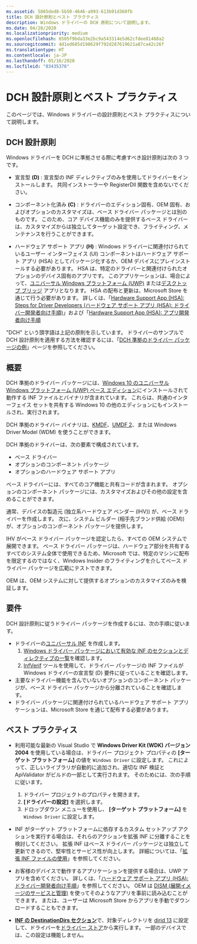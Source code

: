 ```yaml
---
ms.assetid: 5865ded8-5b50-4646-a993-613b91d360fb
title: DCH 設計原則とベスト プラクティス
description: Windows ドライバーの DCH 原則について説明します。
ms.date: 04/28/2020
ms.localizationpriority: medium
ms.openlocfilehash: 6505f9bda33e2bc9a543314e5d62cfdee81468a2
ms.sourcegitcommit: 4d1ed685d198629f792d287619621a87ca42c26f
ms.translationtype: HT
ms.contentlocale: ja-JP
ms.lasthandoff: 05/16/2020
ms.locfileid: "83435376"
---
```

# <a name="dch-design-principles-and-best-practices"></a>DCH 設計原則とベスト プラクティス

このページでは、Windows ドライバーの設計原則とベスト プラクティスについて説明します。

## <a name="dch-design-principles"></a>DCH 設計原則

Windows ドライバーを DCH に準拠させる際に考慮すべき設計原則は次の 3 つです。

- 宣言型 **(D)** : 宣言型の INF ディレクティブのみを使用してドライバーをインストールします。 共同インストーラーや RegisterDll 関数を含めないでください。

- コンポーネント化済み **(C)** : ドライバーのエディション固有、OEM 固有、およびオプションのカスタマイズは、ベース ドライバー パッケージとは別のものです。 このため、コア デバイス機能のみを提供するベース ドライバーは、カスタマイズからは独立してターゲット設定でき、フライティング、メンテナンスを行うことができます。

- ハードウェア サポート アプリ **(H)** : Windows ドライバーに関連付けられているユーザー インターフェイス (UI) コンポーネントはハードウェア サポート アプリ (HSA) としてパッケージ化するか、OEM デバイスにプレインストールする必要があります。 HSA は、特定のドライバーと関連付けられたオプションのデバイス固有のアプリです。 このアプリケーションは、場合によって、[ユニバーサル Windows プラットフォーム (UWP)](https://docs.microsoft.com/windows/uwp/get-started/universal-application-platform-guide) または[デスクトップ ブリッジ](https://docs.microsoft.com/windows/uwp/porting/desktop-to-uwp-root) アプリとなります。 HSA の配布と更新は、Microsoft Store を通じて行う必要があります。 詳しくは、「[Hardware Support App (HSA): Steps for Driver Developers (ハードウェア サポート アプリ (HSA): ドライバー開発者向け手順)](https://docs.microsoft.com/windows-hardware/drivers/devapps/hardware-support-app--hsa--steps-for-driver-developers)」および「[Hardware Support App (HSA): アプリ開発者向け手順](https://docs.microsoft.com/windows-hardware/drivers/devapps/hardware-support-app--hsa--steps-for-app-developers)

"DCH" という頭字語は上記の原則を示しています。 ドライバーのサンプルで DCH 設計原則を適用する方法を確認するには、「[DCH 準拠のドライバー パッケージの例](dch-example.md)」ページを参照してください。

## <a name="overview"></a>概要 

DCH 準拠のドライバー パッケージには、[Windows 10 のユニバーサル Windows プラットフォーム (UWP) ベース エディション](target-platforms.md)にインストールされて動作する INF ファイルとバイナリが含まれています。 これらは、共通のインターフェイス セットを共有する Windows 10 の他のエディションにもインストールされ、実行されます。

DCH 準拠のドライバー バイナリは、[KMDF](https://docs.microsoft.com/windows-hardware/drivers/wdf/index)、[UMDF 2](https://docs.microsoft.com/windows-hardware/drivers/wdf/getting-started-with-umdf-version-2)、または Windows Driver Model (WDM) を使うことができます。

DCH 準拠のドライバーは、次の要素で構成されています。

- ベース ドライバー
- オプションのコンポーネント パッケージ
- オプションのハードウェア サポート アプリ

ベース ドライバーには、すべてのコア機能と共有コードが含まれます。 オプションのコンポーネント パッケージには、カスタマイズおよびその他の設定を含めることができます。

通常、デバイスの製造元 (独立系ハードウェア ベンダー (IHV)) が、ベース ドライバーを作成します。 次に、システム ビルダー (相手先ブランド供給 (OEM)) が、オプションのコンポーネント パッケージを提供します。

IHV がベース ドライバー パッケージを認定したら、すべての OEM システムで展開できます。 ベース ドライバー パッケージは、ハードウェア部分を共有するすべてのシステム全体で使用できるため、Microsoft では、特定のマシンに配布を限定するのではなく、Windows Insider のフライティングを介してベース ドライバー パッケージを広範にテストできます。

OEM は、OEM システムに対して提供するオプションのカスタマイズのみを検証します。  

## <a name="requirements"></a>要件

DCH 設計原則に従うドライバー パッケージを作成するには、次の手順に従います。

*  ドライバーの[ユニバーサル INF](../install/using-a-universal-inf-file.md) を作成します。
    1.  [Windows ドライバー パッケージにおいて有効な INF のセクションとディレクティブの一覧](../install/using-a-universal-inf-file.md#which-inf-sections-are-invalid-in-a-universal-inf-file)を確認します。
    2.  [InfVerif](../devtest/infverif.md) ツールを使用して、ドライバー パッケージの INF ファイルが Windows ドライバーの宣言型 (D) 要件に従っていることを確認します。
*  主要なドライバー機能を含んでいないオプションのコンポーネント パッケージが、ベース ドライバー パッケージから分離されていることを確認します。    
*  ドライバー パッケージに関連付けられているハードウェア サポート アプリケーションは、Microsoft Store を通じて配布する必要があります。

## <a name="best-practices"></a>ベスト プラクティス

*  利用可能な最新の Visual Studio で **Windows Driver Kit (WDK) バージョン 2004** を使用している場合は、ドライバー プロジェクト プロパティの **[ターゲット プラットフォーム]** の値を `Windows Driver` に設定します。  これによって、正しいライブラリが自動的に追加され、適切な INF 検証と ApiValidator がビルドの一部として実行されます。  そのためには、次の手順に従います。

    1. ドライバー プロジェクトのプロパティを開きます。
    2. **[ドライバーの設定]** を選択します。
    3. ドロップダウン メニューを使用し、 **[ターゲット プラットフォーム]** を `Windows Driver` に設定します。
   
*  INF がターゲット プラットフォームに依存するカスタム セットアップ アクションを実行する場合は、それらのアクションを拡張 INF に分離することを検討してください。 拡張 INF はベース ドライバー パッケージとは独立して更新できるので、堅牢性とサービス性が向上します。 詳細については、「[拡張 INF ファイルの使用](../install/using-an-extension-inf-file.md)」を参照してください。
*  お客様のデバイスで動作するアプリケーションを提供する場合は、UWP アプリを含めてください。 詳しくは、「[ハードウェア サポート アプリ (HSA):ドライバー開発者向け手順](../devapps/hardware-support-app--hsa--steps-for-driver-developers.md)」を参照してください。  OEM は [DISM (展開イメージのサービスと管理)](https://docs.microsoft.com/windows-hardware/manufacture/desktop/dism---deployment-image-servicing-and-management-technical-reference-for-windows) を使ってそのようなアプリを事前に読み込むことができます。 または、ユーザーは Microsoft Store からアプリを手動でダウンロードすることもできます。
*  [**INF の DestinationDirs セクション**](../install/inf-destinationdirs-section.md)で、対象ディレクトリを [dirid 13](../install/using-dirids.md) に設定して、ドライバーを[ドライバー ストア](driver-isolation.md#run-from-driver-store)から実行します。 一部のデバイスでは、この設定は機能しません。


